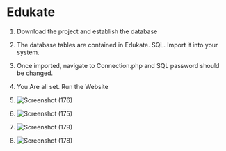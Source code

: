 # Edukate
1. Download the project and establish the database
2. The database tables are contained in Edukate. SQL. Import it into your system.
3. Once imported, navigate to Connection.php and SQL password should be changed.  
4. You Are all set. Run the Website
5. ![Screenshot (176)](https://github.com/Divyanshu3321/Edukate/assets/141179274/04b5cf8d-d92b-491c-93b6-30218a5cf426)
6. ![Screenshot (175)](https://github.com/Divyanshu3321/Edukate/assets/141179274/ae94bdb9-5cc3-47be-8d23-039835eef43b)
7. ![Screenshot (179)](https://github.com/Divyanshu3321/Edukate/assets/141179274/2aecee65-a49a-48c3-87d6-1c649966f56c)

8. ![Screenshot (178)](https://github.com/Divyanshu3321/Edukate/assets/141179274/5962a372-7913-418c-acdb-5b16f883789a)





